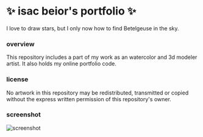 # ✨ isac beior's portfolio ✨
I love to draw stars, but I only now how to find Betelgeuse in the sky.

### overview
This repository includes a part of my work as an watercolor and 3d modeler artist. It also holds my online portfolio code.
### license
No artwork in this repository may be redistributed, transmitted or copied without the express written permission of this repository's owner.
### screenshot
![screenshot](https://isacbeior.github.io/portfolio/assets/images/thumbnail.png "screenshot")
